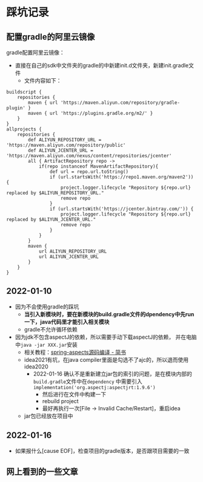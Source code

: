 # 踩坑记录

## 配置gradle的阿里云镜像

gradle配置阿里云镜像：

+ 直接在自己的sdk中文件夹的gradle的中新建init.d文件夹，新建init.gradle文件
  + 文件内容如下：

```shell
buildscript {
	repositories {
		maven { url 'https://maven.aliyun.com/repository/gradle-plugin' }
		maven { url 'https://plugins.gradle.org/m2/' }
	}
}
allprojects {
    repositories {
        def ALIYUN_REPOSITORY_URL = 'https://maven.aliyun.com/repository/public'
		def ALIYUN_JCENTER_URL = 'https://maven.aliyun.com/nexus/content/repositories/jcenter'
        all { ArtifactRepository repo ->
            if(repo instanceof MavenArtifactRepository){
                def url = repo.url.toString()
                if (url.startsWith('https://repo1.maven.org/maven2')) {
                    project.logger.lifecycle "Repository ${repo.url} replaced by $ALIYUN_REPOSITORY_URL."
                    remove repo
                }
				if (url.startsWith('https://jcenter.bintray.com/')) {
                    project.logger.lifecycle "Repository ${repo.url} replaced by $ALIYUN_JCENTER_URL."
                    remove repo
                }
            }
        }
        maven {
			url ALIYUN_REPOSITORY_URL
			url ALIYUN_JCENTER_URL
		}
    }
}
```

## 2022-01-10

+ 因为不会使用gradle的踩坑
  + **当引入新模块时，要在新模块的build.gradle文件的dpendency中先run一下，java代码里才能引入相关模块**
  + gradle不允许循环依赖
+ 因为jdk不包含aspectJ的依赖，所以需要手动下载aspectJ的依赖， 并在电脑中`java -jar XXX.jar`安装
  + 相关教程：[spring-aspects源码编译 - 简书](https://www.jianshu.com/p/4c39a16c5764)
  + idea2021有坑，在java compiler里面是勾选不了ajc的，所以退而使用idea2020
    + 2022-01-16 确认不是重新建立jar包的索引的问题，是在模块内部的`build.gradle`文件中在`dependency`
      中需要引入`implementation('org.aspectj:aspectjrt:1.9.6')`
      + 然后进行在文件中构建一下
      + rebuild project
      + 最好再执行一次[File -> Invalid Cache/Restart]，重启idea
  + jar包已经放在项目中

## 2022-01-16

+ 如果报什么[cause EOF]，检查项目的gradle版本，是否跟项目需要的一致

## 网上看到的一些文章
